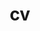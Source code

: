 ---
layout: cv
permalink: /cv/
title: cv
nav: true
nav_order: 5
cv_pdf: james_vance_resume.pdf # you can also use external links here
description: This is a description of the page. You can modify it in '_pages/cv.md'. You can also change or remove the top pdf download button.
toc:
  sidebar: left
---